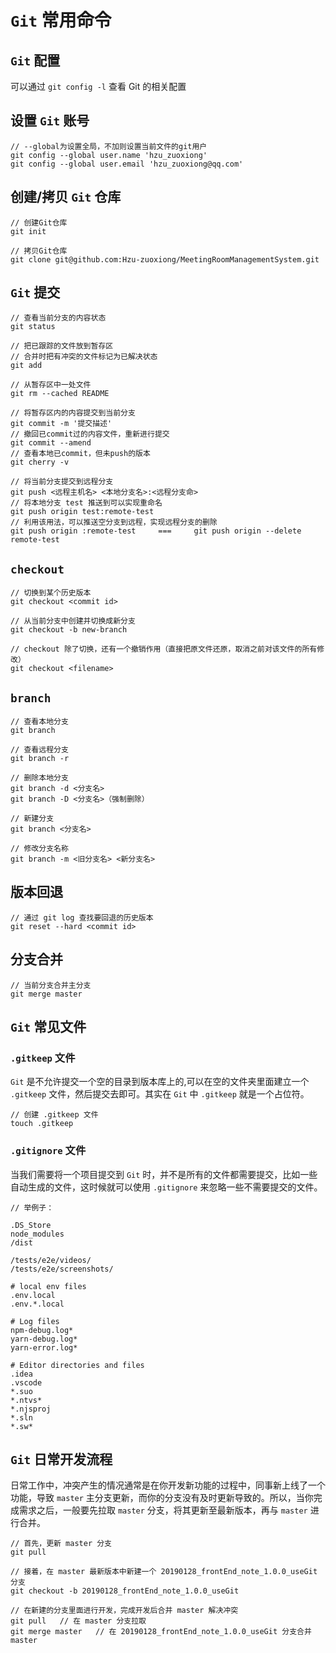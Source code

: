 # `Git` 常用命令

## `Git` 配置

可以通过 `git config -l` 查看 Git 的相关配置

## 设置 `Git` 账号

```
// --global为设置全局，不加则设置当前文件的git用户
git config --global user.name 'hzu_zuoxiong'
git config --global user.email 'hzu_zuoxiong@qq.com'
```

## 创建/拷贝 `Git` 仓库

```
// 创建Git仓库
git init

// 拷贝Git仓库
git clone git@github.com:Hzu-zuoxiong/MeetingRoomManagementSystem.git
```

## `Git` 提交

```
// 查看当前分支的内容状态
git status

// 把已跟踪的文件放到暂存区
// 合并时把有冲突的文件标记为已解决状态
git add

// 从暂存区中一处文件
git rm --cached README

// 将暂存区内的内容提交到当前分支
git commit -m '提交描述'
// 撤回已commit过的内容文件，重新进行提交
git commit --amend
// 查看本地已commit，但未push的版本
git cherry -v

// 将当前分支提交到远程分支
git push <远程主机名> <本地分支名>:<远程分支命>
// 将本地分支 test 推送到可以实现重命名
git push origin test:remote-test
// 利用该用法，可以推送空分支到远程，实现远程分支的删除
git push origin :remote-test     ===     git push origin --delete remote-test
```

## `checkout`

```
// 切换到某个历史版本
git checkout <commit id>

// 从当前分支中创建并切换成新分支
git checkout -b new-branch

// checkout 除了切换，还有一个撤销作用（直接把原文件还原，取消之前对该文件的所有修改）
git checkout <filename>
```

## `branch`

```
// 查看本地分支
git branch

// 查看远程分支
git branch -r

// 删除本地分支
git branch -d <分支名>
git branch -D <分支名>（强制删除）

// 新建分支
git branch <分支名>

// 修改分支名称
git branch -m <旧分支名> <新分支名>
```

## 版本回退

```
// 通过 git log 查找要回退的历史版本
git reset --hard <commit id>
```

## 分支合并

```
// 当前分支合并主分支
git merge master
```

## `Git` 常见文件

### `.gitkeep` 文件

`Git` 是不允许提交一个空的目录到版本库上的,可以在空的文件夹里面建立一个 `.gitkeep` 文件，然后提交去即可。其实在 `Git` 中 `.gitkeep` 就是一个占位符。

```
// 创建 .gitkeep 文件
touch .gitkeep
```

### `.gitignore` 文件

当我们需要将一个项目提交到 `Git` 时，并不是所有的文件都需要提交，比如一些自动生成的文件，这时候就可以使用 `.gitignore` 来忽略一些不需要提交的文件。

```
// 举例子：

.DS_Store
node_modules
/dist

/tests/e2e/videos/
/tests/e2e/screenshots/

# local env files
.env.local
.env.*.local

# Log files
npm-debug.log*
yarn-debug.log*
yarn-error.log*

# Editor directories and files
.idea
.vscode
*.suo
*.ntvs*
*.njsproj
*.sln
*.sw*
```

## `Git` 日常开发流程

日常工作中，冲突产生的情况通常是在你开发新功能的过程中，同事新上线了一个功能，导致 `master` 主分支更新，而你的分支没有及时更新导致的。所以，当你完成需求之后，一般要先拉取 `master` 分支，将其更新至最新版本，再与 `master` 进行合并。

```
// 首先，更新 master 分支
git pull

// 接着，在 master 最新版本中新建一个 20190128_frontEnd_note_1.0.0_useGit 分支
git checkout -b 20190128_frontEnd_note_1.0.0_useGit

// 在新建的分支里面进行开发，完成开发后合并 master 解决冲突
git pull   // 在 master 分支拉取
git merge master   // 在 20190128_frontEnd_note_1.0.0_useGit 分支合并 master
```
